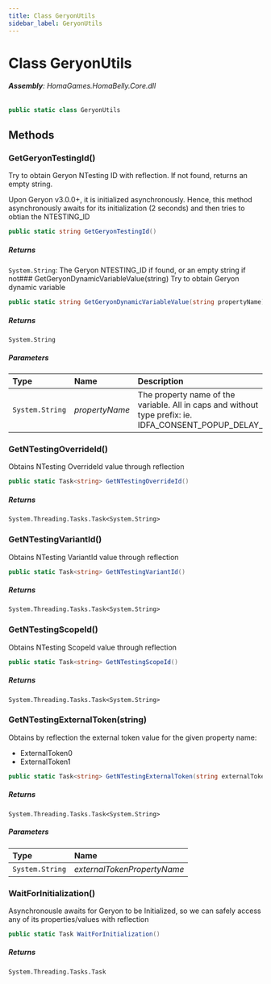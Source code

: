 ```yaml
---
title: Class GeryonUtils
sidebar_label: GeryonUtils
---
```

# Class GeryonUtils


###### **Assembly**: HomaGames.HomaBelly.Core.dll

```csharp title="Declaration"
public static class GeryonUtils
```
## Methods
### GetGeryonTestingId()
Try to obtain Geryon NTesting ID with reflection. If not found,
returns an empty string.

Upon Geryon v3.0.0+, it is initialized asynchronously. Hence, this method
asynchronously awaits for its initialization (2 seconds) and then tries to
obtian the NTESTING_ID

```csharp title="Declaration"
public static string GetGeryonTestingId()
```

##### Returns

`System.String`: The Geryon NTESTING_ID if found, or an empty string if not### GetGeryonDynamicVariableValue(string)
Try to obtain Geryon dynamic variable

```csharp title="Declaration"
public static string GetGeryonDynamicVariableValue(string propertyName)
```

##### Returns

`System.String`

##### Parameters

| Type | Name | Description |
|:--- |:--- |:--- |
| `System.String` | *propertyName* | The property name of the variable. All in caps and without type prefix: ie. IDFA_CONSENT_POPUP_DELAY_S |

### GetNTestingOverrideId()
Obtains NTesting OverrideId value through reflection

```csharp title="Declaration"
public static Task<string> GetNTestingOverrideId()
```

##### Returns

`System.Threading.Tasks.Task<System.String>`
### GetNTestingVariantId()
Obtains NTesting VariantId value through reflection

```csharp title="Declaration"
public static Task<string> GetNTestingVariantId()
```

##### Returns

`System.Threading.Tasks.Task<System.String>`
### GetNTestingScopeId()
Obtains NTesting ScopeId value through reflection

```csharp title="Declaration"
public static Task<string> GetNTestingScopeId()
```

##### Returns

`System.Threading.Tasks.Task<System.String>`
### GetNTestingExternalToken(string)
Obtains by reflection the external token value for the given property name:
- ExternalToken0
- ExternalToken1

```csharp title="Declaration"
public static Task<string> GetNTestingExternalToken(string externalTokenPropertyName)
```

##### Returns

`System.Threading.Tasks.Task<System.String>`

##### Parameters

| Type | Name |
|:--- |:--- |
| `System.String` | *externalTokenPropertyName* |

### WaitForInitialization()
Asynchronousle awaits for Geryon to be Initialized, so we can safely
access any of its properties/values with reflection

```csharp title="Declaration"
public static Task WaitForInitialization()
```

##### Returns

`System.Threading.Tasks.Task`

